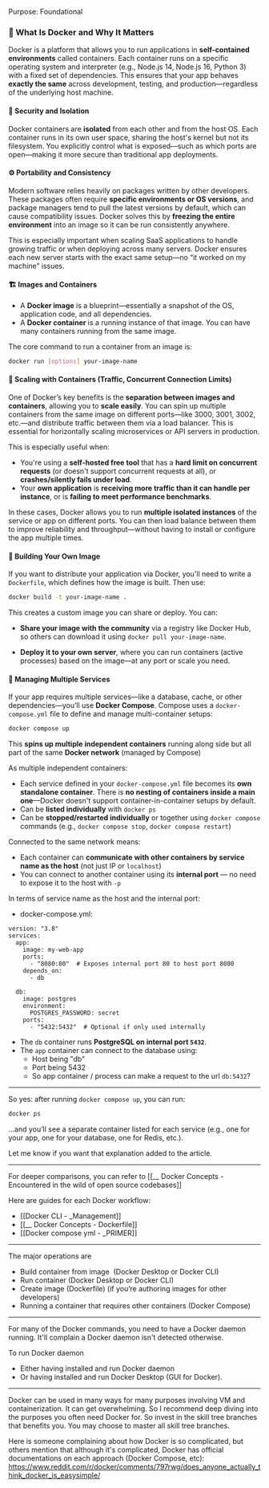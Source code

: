Purpose: Foundational
### 🐳 What Is Docker and Why It Matters

Docker is a platform that allows you to run applications in **self-contained environments** called containers. Each container runs on a specific operating system and interpreter (e.g., Node.js 14, Node.js 16, Python 3) with a fixed set of dependencies. This ensures that your app behaves **exactly the same** across development, testing, and production—regardless of the underlying host machine.

#### 🔐 Security and Isolation

Docker containers are **isolated** from each other and from the host OS. Each container runs in its own user space, sharing the host's kernel but not its filesystem. You explicitly control what is exposed—such as which ports are open—making it more secure than traditional app deployments.

#### ⚙️ Portability and Consistency

Modern software relies heavily on packages written by other developers. These packages often require **specific environments or OS versions**, and package managers tend to pull the latest versions by default, which can cause compatibility issues. Docker solves this by **freezing the entire environment** into an image so it can be run consistently anywhere.

This is especially important when scaling SaaS applications to handle growing traffic or when deploying across many servers. Docker ensures each new server starts with the exact same setup—no “it worked on my machine” issues.

#### 🏗️ Images and Containers

- A **Docker image** is a blueprint—essentially a snapshot of the OS, application code, and all dependencies.
- A **Docker container** is a running instance of that image. You can have many containers running from the same image.

The core command to run a container from an image is:

```bash
docker run [options] your-image-name
```

#### 🚀 Scaling with Containers (Traffic, Concurrent Connection Limits)

One of Docker’s key benefits is the **separation between images and containers**, allowing you to **scale easily**. You can spin up multiple containers from the same image on different ports—like 3000, 3001, 3002, etc.—and distribute traffic between them via a load balancer. This is essential for horizontally scaling microservices or API servers in production.

This is especially useful when:
- You're using a **self-hosted free tool** that has a **hard limit on concurrent requests** (or doesn't support concurrent requests at all), or **crashes/silently fails under load**.
- Your **own application** is **receiving more traffic than it can handle per instance**, or is **failing to meet performance benchmarks**.

In these cases, Docker allows you to run **multiple isolated instances** of the service or app on different ports. You can then load balance between them to improve reliability and throughput—without having to install or configure the app multiple times.

#### 🧱 Building Your Own Image

If you want to distribute your application via Docker, you'll need to write a `Dockerfile`, which defines how the image is built. Then use:

```bash
docker build -t your-image-name .
```

This creates a custom image you can share or deploy. You can:

- **Share your image with the community** via a registry like Docker Hub, so others can download it using `docker pull your-image-name`.
    
- **Deploy it to your own server**, where you can run containers (active processes) based on the image—at any port or scale you need.

#### 🔗 Managing Multiple Services

If your app requires multiple services—like a database, cache, or other dependencies—you’ll use **Docker Compose**. Compose uses a `docker-compose.yml` file to define and manage multi-container setups:

```bash
docker compose up
```

This **spins up multiple independent containers** running along side but all part of the same **Docker network** (managed by Compose)

As multiple independent containers:
- Each service defined in your `docker-compose.yml` file becomes its **own standalone container**. There is **no nesting of containers inside a main one**—Docker doesn't support container-in-container setups by default.
- Can be **listed individually** with `docker ps`
- Can be **stopped/restarted individually** or together using `docker compose` commands (e.g., `docker compose stop`, `docker compose restart`)

Connected to the same network means:
- Each container can **communicate with other containers by service name as the host** (not just IP or `localhost`)
- You can connect to another container using its **internal port** — no need to expose it to the host with `-p`

In terms of service name as the host and the internal port:
- docker-compose.yml:
```
version: "3.8"
services:
  app:
    image: my-web-app
    ports:
      - "8080:80"  # Exposes internal port 80 to host port 8080
    depends_on:
      - db

  db:
    image: postgres
    environment:
      POSTGRES_PASSWORD: secret
    ports:
      - "5432:5432"  # Optional if only used internally

```

- The `db` container runs **PostgreSQL on internal port `5432`**.
- The `app` container can connect to the database using:    
    - Host being "db"
    - Port being 5432
    - So app container / process can make a request to the url `db:5432`?

---

So yes: after running `docker compose up`, you can run:

```bash
docker ps
```

…and you’ll see a separate container listed for each service (e.g., one for your app, one for your database, one for Redis, etc.).

Let me know if you want that explanation added to the article.

---

For deeper comparisons, you can refer to [[__ Docker Concepts - Encountered in the wild of open source codebases]]

Here are guides for each Docker workflow:
- [[Docker CLI - _Management]]
- [[__ Docker Concepts - Dockerfile]]
- [[Docker compose yml - _PRIMER]]

---

The major operations are

- Build container from image  (Docker Desktop or Docker CLI)
- Run container (Docker Desktop or Docker CLI)
- Create image (Dockerfile) (if you’re authoring images for other developers)
- Running a container that requires other containers (Docker Compose)

---


For many of the Docker commands, you need to have a Docker daemon running. It'll complain a Docker daemon isn't detected otherwise.

To run Docker daemon
- Either having installed and run Docker daemon
- Or having installed and run Docker Desktop (GUI for Docker).

---

Docker can be used in many ways for many purposes involving VM and containerization. It can get overwhelming. So I recommend deep diving into the purposes you often need Docker for. So invest in the skill tree branches that benefits you. You may choose to master all skill tree branches.

Here is someone complaining about how Docker is so complicated, but others mention that although it's complicated, Docker has official documentations on each approach (Docker Compose, etc):
https://www.reddit.com/r/docker/comments/797rwg/does_anyone_actually_think_docker_is_easysimple/
